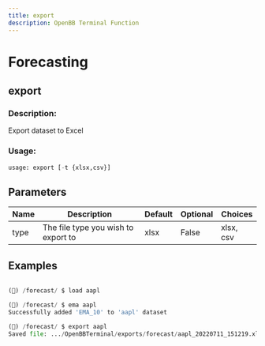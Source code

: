 ```yaml
---
title: export
description: OpenBB Terminal Function
---
```


# Forecasting

## export

### Description: 

Export dataset to Excel

### Usage: 
```python
usage: export [-t {xlsx,csv}]
```

## Parameters

| Name | Description | Default | Optional | Choices |
| ---- | ----------- | ------- | -------- | ------- |
| type | The file type you wish to export to | xlsx | False | xlsx, csv |


## Examples

```python

(🦋) /forecast/ $ load aapl

(🦋) /forecast/ $ ema aapl
Successfully added 'EMA_10' to 'aapl' dataset

(🦋) /forecast/ $ export aapl
Saved file: .../OpenBBTerminal/exports/forecast/aapl_20220711_151219.xlsx

```

